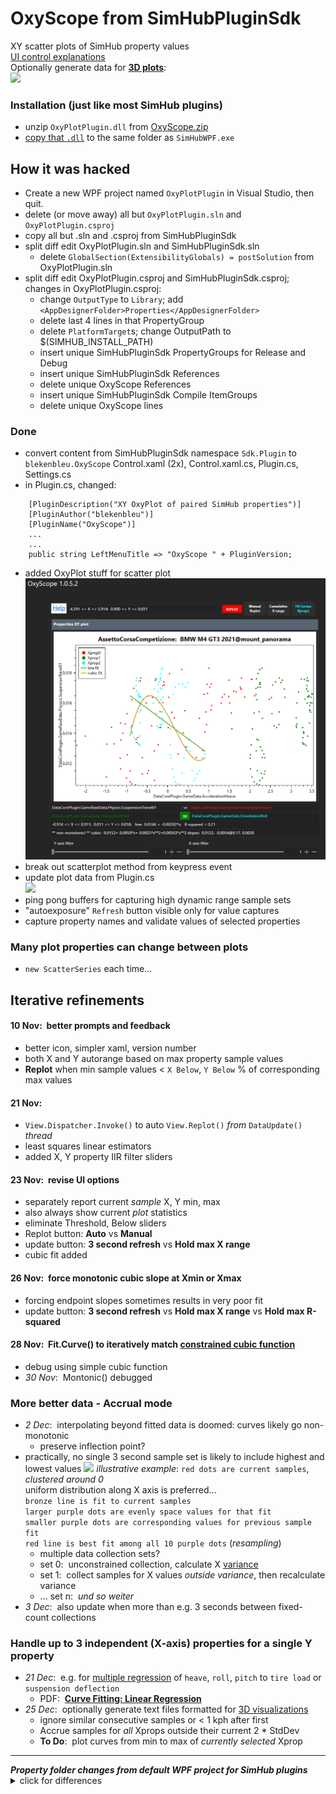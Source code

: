 # OxyScope from SimHubPluginSdk
XY scatter plots of SimHub property values  
[UI control explanations](https://blekenbleu.github.io/SimHub/oxyhelp.htm)  
Optionally generate data for [**3D plots**](https://blekenbleu.github.io/SimHub/MBAI.htm):  
![](https://blekenbleu.github.io/SimHub/load.png)  

### Installation (just like most SimHub plugins)
- unzip `OxyPlotPlugin.dll` from [OxyScope.zip](https://github.com/blekenbleu/OxyScope/releases)
- [copy that `.dll`](https://www.youtube.com/watch?v=5Qx4obgouco) to the same folder as `SimHubWPF.exe`  

## How it was hacked
- Create a new WPF project named `OxyPlotPlugin` in Visual Studio, then quit.  
- delete (or move away) all but `OxyPlotPlugin.sln` and `OxyPlotPlugin.csproj`  
- copy all but .sln and .csproj from SimHubPluginSdk
- split diff edit OxyPlotPlugin.sln and SimHubPluginSdk.sln
	- delete `GlobalSection(ExtensibilityGlobals) = postSolution` from OxyPlotPlugin.sln
- split diff edit OxyPlotPlugin.csproj and SimHubPluginSdk.csproj; changes in OxyPlotPlugin.csproj:
	- change `OutputType` to `Library`; add `<AppDesignerFolder>Properties</AppDesignerFolder>`
	- delete last 4 lines in that PropertyGroup
	- delete `PlatformTarget`s; change OutputPath to $(SIMHUB_INSTALL_PATH)
	- insert unique SimHubPluginSdk PropertyGroups for Release and Debug
	- insert unique SimHubPluginSdk References
	- delete unique OxyScope References
	- insert unique SimHubPluginSdk Compile ItemGroups
	- delete unique OxyScope lines  

### Done
- convert content from SimHubPluginSdk namespace `Sdk.Plugin` to `blekenbleu.OxyScope`
	Control.xaml (2x), Control.xaml.cs, Plugin.cs, Settings.cs
- in Plugin.cs, changed:  
```
    [PluginDescription("XY OxyPlot of paired SimHub properties")]
    [PluginAuthor("blekenbleu")]
    [PluginName("OxyScope")]
	...
	...
	public string LeftMenuTitle => "OxyScope " + PluginVersion;
```
- added OxyPlot stuff for scatter plot  
	![](Doc/pasted.png)  
- break out scatterplot method from keypress event
- update plot data from Plugin.cs  
	![](Doc/proto.png)  
- ping pong buffers for capturing high dynamic range sample sets  
- "autoexposure" `Refresh` button visible only for value captures
- capture property names and validate values of selected properties  

### Many plot properties can change between plots
- `new ScatterSeries` each time...

## Iterative refinements
#### 10 Nov:&nbsp; better prompts and feedback
- better icon, simpler xaml, version number
- both X and Y autorange based on max property sample values
- **Replot** when min sample values < `X Below`, `Y Below` % of corresponding max values
#### 21 Nov:
- `View.Dispatcher.Invoke()` to auto `View.Replot()` *from* `DataUpdate()` *thread*
- least squares linear estimators
- added X, Y property IIR filter sliders
#### 23 Nov:&nbsp; revise UI options
- separately report current *sample* X, Y min, max  
- also always show current *plot* statistics
- eliminate Threshold, Below sliders
- Replot button: **Auto** vs **Manual**
- update button: **3 second refresh** vs **Hold max X range**
- cubic fit added
#### 26 Nov:&nbsp; force monotonic cubic slope at Xmin or Xmax
- forcing endpoint slopes sometimes results in very poor fit
- update button: **3 second refresh** vs **Hold max X range** vs **Hold max R-squared**
#### 28 Nov:&nbsp; Fit.Curve() to iteratively match [constrained cubic function](https://blekenbleu.github.io/static/ImageProcessing/MonotoneCubic.htm)
- debug using simple cubic function
- *30 Nov*:&nbsp;  Montonic() debugged

### More better data - **Accrual mode**
- *2 Dec*:&nbsp; interpolating beyond fitted data is doomed:  curves likely go non-monotonic
	- preserve inflection point?
- practically, no single 3 second sample set is likely to include highest and lowest values
![](Doc/correlate.png)
*illustrative example*:  `red dots are current samples`, *clustered around 0*  
uniform distribution along X axis is preferred...  
`bronze line is fit to current samples`  
`larger purple dots are evenly space values for that fit`  
`smaller purple dots are corresponding values for previous sample fit`  
`red line is best fit among all 10 purple dots` (*resampling*)  
	- multiple data collection sets?
	- set 0:&nbsp; unconstrained collection, calculate X [variance](https://en.wikipedia.org/wiki/Variance)
    - set 1:&nbsp; collect samples for X values *outside variance*, then recalculate variance
	- ... set n:&nbsp; *und so weiter*  
- *3 Dec*:&nbsp; also update when more than e.g. 3 seconds between fixed-count collections  
### Handle up to 3 independent (X-axis) properties for a single Y property
- *21 Dec*:&nbsp; e.g. for [multiple regression](https://numerics.mathdotnet.com/Regression#Multiple-Regression)
	 of `heave`, `roll`, `pitch` to `tire load` or `suspension deflection`  
	- PDF:&nbsp; [**Curve Fitting: Linear Regression**](http://kb.en-mat.com/Curve%20Fitting_%20Linear%20Regression.pdf)  
- *25 Dec*:&nbsp; optionally generate text files formatted for [3D visualizations](https://blekenbleu.github.io/SimHub/MBAI.htm)  
	- ignore similar consecutive samples or < 1 kph after first  
	- Accrue samples for *all* Xprops outside their current 2 * StdDev  
	- **To Do**:&nbsp; plot curves from min to max of *currently selected* Xprop  

<hr>
<b><i>Property folder changes from default WPF project for SimHub plugins</i></b>
<details><summary>click for differences</summary>
<ul>
<li>delete <code>Settings.Designer.cs<code> and <code>Settings.settings</code>
<li>copy <code>DesignTimeResources.xaml</code>
<li>in AssemblyInfo.cs, replace NeutralResourcesLanguage assembly lines with SimHubPluginSdk's one-liner
<li>in Resources.Designer.cs, add 10 lines for sdkmenuicon
<li>in Resources.resx, add 4 lines for sdkmenuicon; force othe lines to match
</ul>
</details>
